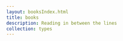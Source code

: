 ```yaml
---
layout: booksIndex.html
title: books
description: Reading in between the lines
collection: types
---
```


